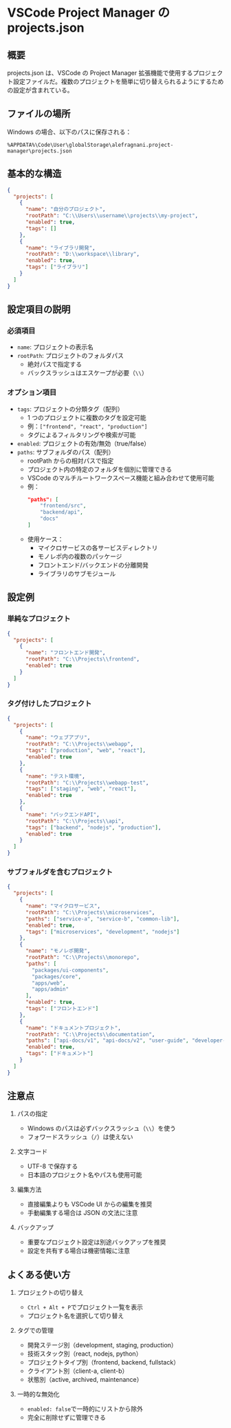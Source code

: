 # VSCode Project Manager の projects.json

## 概要

projects.json は、VSCode の Project Manager 拡張機能で使用するプロジェクト設定ファイルだ。複数のプロジェクトを簡単に切り替えられるようにするための設定が含まれている。

## ファイルの場所

Windows の場合、以下のパスに保存される：

```
%APPDATA%\Code\User\globalStorage\alefragnani.project-manager\projects.json
```

## 基本的な構造

```json
{
  "projects": [
    {
      "name": "自分のプロジェクト",
      "rootPath": "C:\\Users\\username\\projects\\my-project",
      "enabled": true,
      "tags": []
    },
    {
      "name": "ライブラリ開発",
      "rootPath": "D:\\workspace\\library",
      "enabled": true,
      "tags": ["ライブラリ"]
    }
  ]
}
```

## 設定項目の説明

### 必須項目

- `name`: プロジェクトの表示名
- `rootPath`: プロジェクトのフォルダパス
  - 絶対パスで指定する
  - バックスラッシュはエスケープが必要（`\\`）

### オプション項目

- `tags`: プロジェクトの分類タグ（配列）
  - 1 つのプロジェクトに複数のタグを設定可能
  - 例：`["frontend", "react", "production"]`
  - タグによるフィルタリングや検索が可能
- `enabled`: プロジェクトの有効/無効（true/false）
- `paths`: サブフォルダのパス（配列）
  - rootPath からの相対パスで指定
  - プロジェクト内の特定のフォルダを個別に管理できる
  - VSCode のマルチルートワークスペース機能と組み合わせて使用可能
  - 例：
    ```json
    "paths": [
        "frontend/src",
        "backend/api",
        "docs"
    ]
    ```
  - 使用ケース：
    - マイクロサービスの各サービスディレクトリ
    - モノレポ内の複数のパッケージ
    - フロントエンド/バックエンドの分離開発
    - ライブラリのサブモジュール

## 設定例

### 単純なプロジェクト

```json
{
  "projects": [
    {
      "name": "フロントエンド開発",
      "rootPath": "C:\\Projects\\frontend",
      "enabled": true
    }
  ]
}
```

### タグ付けしたプロジェクト

```json
{
  "projects": [
    {
      "name": "ウェブアプリ",
      "rootPath": "C:\\Projects\\webapp",
      "tags": ["production", "web", "react"],
      "enabled": true
    },
    {
      "name": "テスト環境",
      "rootPath": "C:\\Projects\\webapp-test",
      "tags": ["staging", "web", "react"],
      "enabled": true
    },
    {
      "name": "バックエンドAPI",
      "rootPath": "C:\\Projects\\api",
      "tags": ["backend", "nodejs", "production"],
      "enabled": true
    }
  ]
}
```

### サブフォルダを含むプロジェクト

```json
{
  "projects": [
    {
      "name": "マイクロサービス",
      "rootPath": "C:\\Projects\\microservices",
      "paths": ["service-a", "service-b", "common-lib"],
      "enabled": true,
      "tags": ["microservices", "development", "nodejs"]
    },
    {
      "name": "モノレポ開発",
      "rootPath": "C:\\Projects\\monorepo",
      "paths": [
        "packages/ui-components",
        "packages/core",
        "apps/web",
        "apps/admin"
      ],
      "enabled": true,
      "tags": ["フロントエンド"]
    },
    {
      "name": "ドキュメントプロジェクト",
      "rootPath": "C:\\Projects\\documentation",
      "paths": ["api-docs/v1", "api-docs/v2", "user-guide", "developer-guide"],
      "enabled": true,
      "tags": ["ドキュメント"]
    }
  ]
}
```

## 注意点

1. パスの指定

   - Windows のパスは必ずバックスラッシュ（`\\`）を使う
   - フォワードスラッシュ（`/`）は使えない

2. 文字コード

   - UTF-8 で保存する
   - 日本語のプロジェクト名やパスも使用可能

3. 編集方法

   - 直接編集よりも VSCode UI からの編集を推奨
   - 手動編集する場合は JSON の文法に注意

4. バックアップ
   - 重要なプロジェクト設定は別途バックアップを推奨
   - 設定を共有する場合は機密情報に注意

## よくある使い方

1. プロジェクトの切り替え

   - `Ctrl + Alt + P`でプロジェクト一覧を表示
   - プロジェクト名を選択して切り替え

2. タグでの管理

   - 開発ステージ別（development, staging, production）
   - 技術スタック別（react, nodejs, python）
   - プロジェクトタイプ別（frontend, backend, fullstack）
   - クライアント別（client-a, client-b）
   - 状態別（active, archived, maintenance）

3. 一時的な無効化
   - `enabled: false`で一時的にリストから除外
   - 完全に削除せずに管理できる
